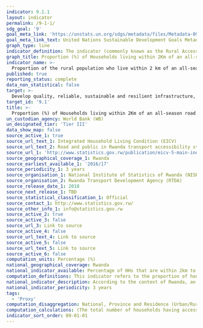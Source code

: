 ```yaml
---
indicator: 9.1.1
layout: indicator
permalink: /9-1-1/
sdg_goal: '9'
goal_meta_link: 'https://unstats.un.org/sdgs/metadata/files/Metadata-09-01-01.pdf'
goal_meta_link_text: United Nations Sustainable Development Goals Metadata (pdf 894kB)
graph_type: line
indicator_definition: The indicator (commonly known as the Rural Access Index or RAI) measures the share of a country’s rural population that lives within 2 km of an all-season road.  
graph_title: Proportion (%) of Households living within 2Km of an all-season road
indicator_name: >-
  Proportion of the rural population who live within 2 km of an all-season road 
published: true
reporting_status: complete
data_non_statistical: false
target: >-
  Develop quality, reliable, sustainable and resilient infrastructure, including regional and transborder infrastructure, to support economic development and human well-being, with a focus on affordable and equitable access for all.
target_id: '9.1'
title: >-
  Proportion (%) of Households living within 2Km of an all-season road
un_custodian_agency: World Bank (WB)
un_designated_tier: 'Tier III'
data_show_map: false
source_active_1: true
source_url_text_1: Integrated Household Living Condition (EICV)
source_url_text_2: Road and public in Rwanda transport accessibility study
source_url_1: 'http://www.statistics.gov.rw/publication/eicv-5-main-indicators-report-201617'
source_geographical_coverage_1: Rwanda
source_earliest_available_1: '2016/17'
source_periodicity_1: 3 years
source_organisation_1: National Institute of Statistics of Rwanda (NISR) 
source_organisation_2: Rwanda Transport Development Agency (RTDA) 
source_release_date_1: 2018
source_next_release_1: TBD
source_statistical_classification_1: Official
source_contact_1: http://www.statistics.gov.rw/ 
source_other_info_1: info@statistics.gov.rw
source_active_2: true
source_active_3: false
source_url_3: Link to source
source_active_4: false
source_url_text_4: Link to source
source_active_5: false
source_url_text_5: Link to source
source_active_6: false
computation_units: Percentage (%)
national_geographical_coverage: Rwanda
national_indicator_available: Percentage of HHs that are within 2km to an all-weather road by region (Urban and Rural)
computation_definitions: This indicator refers to the proportion of households having access to an all-season road within 2km to the total number of households using the facility.
national_indicator_description: According to the context of Rwanda, an all-season road is defined as a road that is open to traffic regardless of weather, season and construction materials 2 kilometres
national_indicator_periodicity: 3 years
tags:
  - 'Proxy'
computation_disaggregation: National, Province and Residence (Urban/Rural), Wealth quintiles, Type of habitat
computation_calculations: (The total number of households having access to an all-season road within 2km / The total number of households using all-season road) * 100
indicator_sort_order: 09-01-01
---
```


